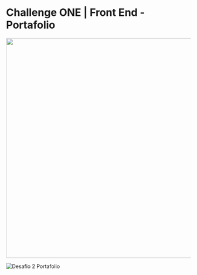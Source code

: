 # Challenge ONE | Front End -  Portafolio

<p align="center" >
     <img width="600" heigth="600" src="https://user-images.githubusercontent.com/101413385/169097543-d5ada41e-7db8-481d-9d89-cef4efdf7e05.png">
</p>


![Desafio 2 Portafolio](https://github.com/jairo51067/Alura-Challenge---ONE-Front-End-Portafolio/assets/109292981/9ebadf1c-75f2-4bd2-a05f-33e048cb2eb2)

